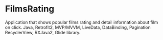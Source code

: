 # FilmsRating
Application that shows popular films rating and detail information about film on click.
Java, Retrofit2, MVP/MVVM, LiveData, DataBinding, Pagination RecyclerView, RXJava2, Glide library.
